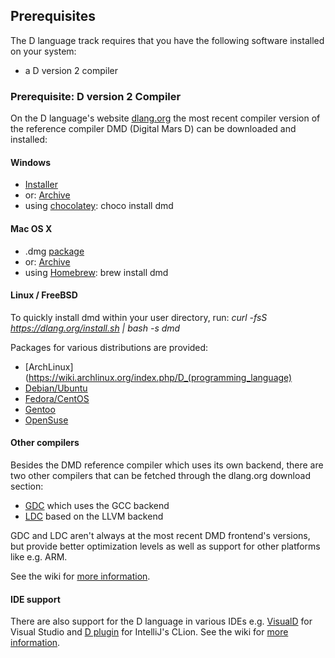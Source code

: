 ## Prerequisites

The D language track requires that you have the following software
installed on your system:

* a D version 2 compiler

### Prerequisite: D version 2 Compiler

On the D language's website [dlang.org](https://dlang.org) the most recent compiler
version of the reference compiler DMD (Digital Mars D) can be downloaded and installed:

#### Windows

* [Installer](http://downloads.dlang.org/releases/2.x/2.071.1/dmd-2.071.1.exe)
* or: [Archive](http://downloads.dlang.org/releases/2.x/2.071.1/dmd.2.071.1.windows.7z)
* using [chocolatey](https://chocolatey.org/packages/dmd): choco install dmd

#### Mac OS X

* .dmg [package](http://downloads.dlang.org/releases/2.x/2.071.0/dmd.2.071.0.dmg)
* or: [Archive](http://downloads.dlang.org/releases/2.x/2.071.0/dmd.2.071.0.osx.tar.xz)
* using [Homebrew](http://brew.sh/): brew install dmd

#### Linux / FreeBSD
To quickly install dmd within your user directory, run: *curl -fsS https://dlang.org/install.sh | bash -s dmd*

Packages for various distributions are provided:

* [ArchLinux](https://wiki.archlinux.org/index.php/D_(programming_language)
* [Debian/Ubuntu](http://d-apt.sourceforge.net/)
* [Fedora/CentOS](http://dlang.org/download.html#dmd)
* [Gentoo](https://wiki.gentoo.org/wiki/Dlang)
* [OpenSuse](http://dlang.org/download.html#dmd)

#### Other compilers
Besides the DMD reference compiler which uses its own backend, there are two other compilers that can
be fetched through the dlang.org download section:

* [GDC](http://gdcproject.org/downloads) which uses the GCC backend
* [LDC](https://github.com/ldc-developers/ldc#installation) based on the LLVM backend

GDC and LDC aren't always at the most recent DMD frontend's versions, but provide better optimization levels as well as
support for other platforms like e.g. ARM.

See the wiki for [more information](https://wiki.dlang.org/Compilers).

#### IDE support

There are also support for the D language in various IDEs e.g.
[VisualD](http://rainers.github.io/visuald/visuald/StartPage.html) for Visual Studio and
[D plugin](https://plugins.jetbrains.com/plugin/7727?pr=clion) for IntelliJ's CLion. See the wiki
for [more information](https://wiki.dlang.org/IDEs).

